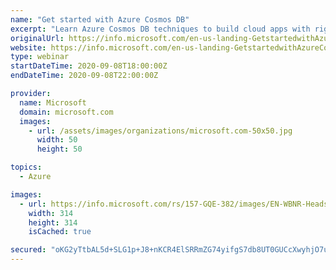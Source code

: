 ```yaml
---
name: "Get started with Azure Cosmos DB"
excerpt: "Learn Azure Cosmos DB techniques to build cloud apps with right models, optimizations, and analytics."
originalUrl: https://info.microsoft.com/en-us-landing-GetstartedwithAzureCosmosDB-sep08-none.html
website: https://info.microsoft.com/en-us-landing-GetstartedwithAzureCosmosDB-sep08-none.html
type: webinar
startDateTime: 2020-09-08T18:00:00Z
endDateTime: 2020-09-08T22:00:00Z

provider:
  name: Microsoft
  domain: microsoft.com
  images:
    - url: /assets/images/organizations/microsoft.com-50x50.jpg
      width: 50
      height: 50

topics:
  - Azure

images:
  - url: https://info.microsoft.com/rs/157-GQE-382/images/EN-WBNR-Headshot-sreeSRDEM35840.jpg
    width: 314
    height: 314
    isCached: true

secured: "oKG2yTtbAL5d+SLG1p+J8+nKCR4ElSRRmZG74yifgS7db8UT0GUCcXwyhjO7uOATqQ9jG7Ns5ZzYnIXLDqS6cwb3og7fpfuJ0zq36ihIR+y6CjgBGXHIl78eGb9vEZGYF9useX6YrTwwbxtXpbDvq/3Yb85noUgmK1ZuJ7Ef9iclQiOEFaEwPwYt2MrYuDWg7TgNe1jxKc5HMW9qrWqCk+Q1SMLknTweAeJoCywO2epF3Sv/2/JRgMSptdLFIuO3MjSrTmUkkg6oOte3x8KaRVwYj8OKRmjTvyVLOsMmFiRoBEJEAMuSGm2Y6GvKeNgESv3pzltTHKIk+0TRiQ/JuQ==;FK6Dmzkpe9C8QKuwkELgOw=="
---
```


